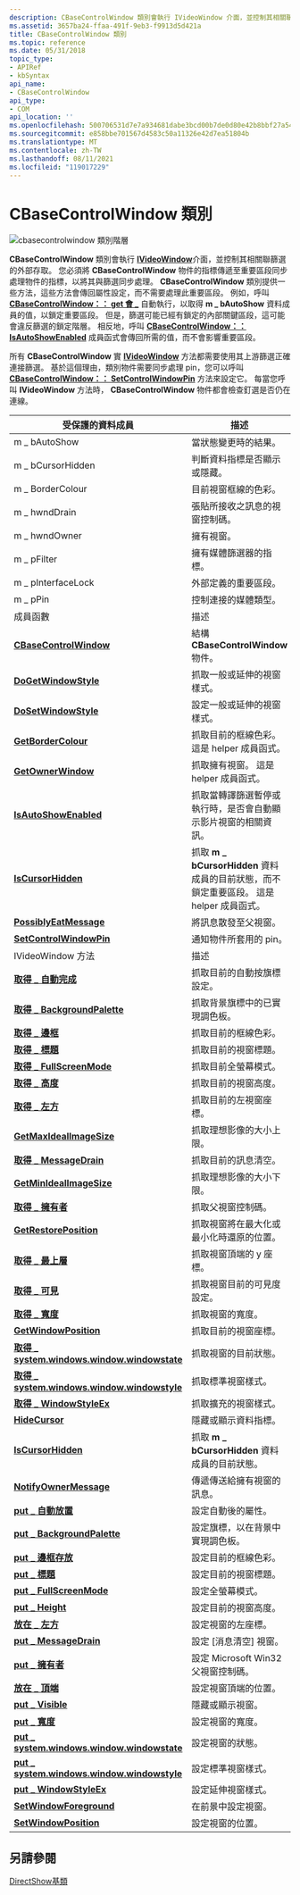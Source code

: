 ```yaml
---
description: CBaseControlWindow 類別會執行 IVideoWindow 介面，並控制其相關聯篩選的外部存取。
ms.assetid: 3657ba24-ffaa-491f-9eb3-f9913d5d421a
title: CBaseControlWindow 類別
ms.topic: reference
ms.date: 05/31/2018
topic_type:
- APIRef
- kbSyntax
api_name:
- CBaseControlWindow
api_type:
- COM
api_location: ''
ms.openlocfilehash: 500706531d7e7a934681dabe3bcd00b7de0d80e42b8bbf27a5456a8fd4415f21
ms.sourcegitcommit: e858bbe701567d4583c50a11326e42d7ea51804b
ms.translationtype: MT
ms.contentlocale: zh-TW
ms.lasthandoff: 08/11/2021
ms.locfileid: "119017229"
---
```

# <a name="cbasecontrolwindow-class"></a>CBaseControlWindow 類別

![cbasecontrolwindow 類別階層](images/wctrl01.png)

**CBaseControlWindow** 類別會執行 [**IVideoWindow**](/windows/desktop/api/Control/nn-control-ivideowindow)介面，並控制其相關聯篩選的外部存取。 您必須將 **CBaseControlWindow** 物件的指標傳遞至重要區段同步處理物件的指標，以將其與篩選同步處理。 **CBaseControlWindow** 類別提供一些方法，這些方法會傳回屬性設定，而不需要處理此重要區段。 例如，呼叫 [**CBaseControlWindow：： get 會 \_**](cbasecontrolwindow-get-autoshow.md) 自動執行，以取得 **m \_ bAutoShow** 資料成員的值，以鎖定重要區段。 但是，篩選可能已經有鎖定的內部關鍵區段，這可能會違反篩選的鎖定階層。 相反地，呼叫 [**CBaseControlWindow：： IsAutoShowEnabled**](cbasecontrolwindow-isautoshowenabled.md) 成員函式會傳回所需的值，而不會影響重要區段。

所有 **CBaseControlWindow** 實 [**IVideoWindow**](/windows/desktop/api/Control/nn-control-ivideowindow) 方法都需要使用其上游篩選正確連接篩選。 基於這個理由，類別物件需要同步處理 pin，您可以呼叫 [**CBaseControlWindow：： SetControlWindowPin**](cbasecontrolwindow-setcontrolwindowpin.md) 方法來設定它。 每當您呼叫 **IVideoWindow** 方法時， **CBaseControlWindow** 物件都會檢查釘選是否仍在連線。



| 受保護的資料成員                                                     | 描述                                                                                                                                 |
|----------------------------------------------------------------------------|---------------------------------------------------------------------------------------------------------------------------------------------|
| m \_ bAutoShow                                                               | 當狀態變更時的結果。                                                                                                              |
| m \_ bCursorHidden                                                           | 判斷資料指標是否顯示或隱藏。                                                                                 |
| m \_ BorderColour                                                            | 目前視窗框線的色彩。                                                                                                         |
| m \_ hwndDrain                                                               | 張貼所接收之訊息的視窗控制碼。                                                                                        |
| m \_ hwndOwner                                                               | 擁有視窗。                                                                                                                              |
| m \_ pFilter                                                                 | 擁有媒體篩選器的指標。                                                                                                         |
| m \_ pInterfaceLock                                                          | 外部定義的重要區段。                                                                                                        |
| m \_ pPin                                                                    | 控制連接的媒體類型。                                                                                                  |
| 成員函數                                                           | 描述                                                                                                                                 |
| [**CBaseControlWindow**](cbasecontrolwindow-cbasecontrolwindow.md)        | 結構 **CBaseControlWindow** 物件。                                                                                                 |
| [**DoGetWindowStyle**](cbasecontrolwindow-dogetwindowstyle.md)            | 抓取一般或延伸的視窗樣式。                                                                                     |
| [**DoSetWindowStyle**](cbasecontrolwindow-dosetwindowstyle.md)            | 設定一般或延伸的視窗樣式。                                                                                                 |
| [**GetBorderColour**](cbasecontrolwindow-getbordercolour.md)              | 抓取目前的框線色彩。 這是 helper 成員函式。                                                                       |
| [**GetOwnerWindow**](cbasecontrolwindow-getownerwindow.md)                | 抓取擁有視窗。 這是 helper 成員函式。                                                                              |
| [**IsAutoShowEnabled**](cbasecontrolwindow-isautoshowenabled.md)          | 抓取當轉譯篩選暫停或執行時，是否會自動顯示影片視窗的相關資訊。                        |
| [**IsCursorHidden**](cbasecontrolwindow-iscursorhidden.md)                | 抓取 **m \_ bCursorHidden** 資料成員的目前狀態，而不鎖定重要區段。 這是 helper 成員函式。 |
| [**PossiblyEatMessage**](cbasecontrolwindow-possiblyeatmessage.md)        | 將訊息散發至父視窗。                                                                                                  |
| [**SetControlWindowPin**](cbasecontrolwindow-setcontrolwindowpin.md)      | 通知物件所套用的 pin。                                                                                         |
| IVideoWindow 方法                                                       | 描述                                                                                                                                 |
| [**取得 \_ 自動完成**](cbasecontrolwindow-get-autoshow.md)                   | 抓取目前的自動按旗標設定。                                                                                                |
| [**取得 \_ BackgroundPalette**](cbasecontrolwindow-get-backgroundpalette.md) | 抓取背景旗標中的已實現調色板。                                                                                      |
| [**取得 \_ 邊框**](cbasecontrolwindow-get-bordercolor.md)             | 抓取目前的框線色彩。                                                                                                         |
| [**取得 \_ 標題**](cbasecontrolwindow-get-caption.md)                     | 抓取目前的視窗標題。                                                                                                       |
| [**取得 \_ FullScreenMode**](cbasecontrolwindow-get-fullscreenmode.md)      | 抓取目前全螢幕模式。                                                                                                     |
| [**取得 \_ 高度**](cbasecontrolwindow-get-height.md)                       | 抓取目前的視窗高度。                                                                                                        |
| [**取得 \_ 左方**](cbasecontrolwindow-get-left.md)                           | 抓取目前的左視窗座標。                                                                                               |
| [**GetMaxIdealImageSize**](cbasecontrolwindow-getmaxidealimagesize.md)    | 抓取理想影像的大小上限。                                                                                              |
| [**取得 \_ MessageDrain**](cbasecontrolwindow-get-messagedrain.md)           | 抓取目前的訊息清空。                                                                                                        |
| [**GetMinIdealImageSize**](cbasecontrolwindow-getminidealimagesize.md)    | 抓取理想影像的大小下限。                                                                                              |
| [**取得 \_ 擁有者**](cbasecontrolwindow-get-owner.md)                         | 抓取父視窗控制碼。                                                                                                         |
| [**GetRestorePosition**](cbasecontrolwindow-getrestoreposition.md)        | 抓取視窗將在最大化或最小化時還原的位置。                                                    |
| [**取得 \_ 最上層**](cbasecontrolwindow-get-top.md)                             | 抓取視窗頂端的 y 座標。                                                                                       |
| [**取得 \_ 可見**](cbasecontrolwindow-get-visible.md)                     | 抓取視窗目前的可見度設定。                                                                                     |
| [**取得 \_ 寬度**](cbasecontrolwindow-get-width.md)                         | 抓取視窗的寬度。                                                                                                          |
| [**GetWindowPosition**](cbasecontrolwindow-getwindowposition.md)          | 抓取目前的視窗座標。                                                                                                   |
| [**取得 \_ system.windows.window.windowstate**](cbasecontrolwindow-get-windowstate.md)             | 抓取視窗的目前狀態。                                                                                                  |
| [**取得 \_ system.windows.window.windowstyle**](cbasecontrolwindow-get-windowstyle.md)             | 抓取標準視窗樣式。                                                                                                       |
| [**取得 \_ WindowStyleEx**](cbasecontrolwindow-get-windowstyleex.md)         | 抓取擴充的視窗樣式。                                                                                                       |
| [**HideCursor**](cbasecontrolwindow-hidecursor.md)                        | 隱藏或顯示資料指標。                                                                                                               |
| [**IsCursorHidden**](cbasecontrolwindow-iscursorhidden.md)                | 抓取 **m \_ bCursorHidden** 資料成員的目前狀態。                                                                        |
| [**NotifyOwnerMessage**](cbasecontrolwindow-notifyownermessage.md)        | 傳遞傳送給擁有視窗的訊息。                                                                                         |
| [**put \_ 自動放置**](cbasecontrolwindow-put-autoshow.md)                   | 設定自動後的屬性。                                                                                                                 |
| [**put \_ BackgroundPalette**](cbasecontrolwindow-put-backgroundpalette.md) | 設定旗標，以在背景中實現調色板。                                                                                       |
| [**put \_ 邊框存放**](cbasecontrolwindow-put-bordercolor.md)             | 設定目前的框線色彩。                                                                                                              |
| [**put \_ 標題**](cbasecontrolwindow-put-caption.md)                     | 設定目前的視窗標題。                                                                                                            |
| [**put \_ FullScreenMode**](cbasecontrolwindow-put-fullscreenmode.md)      | 設定全螢幕模式。                                                                                                                  |
| [**put \_ Height**](cbasecontrolwindow-put-height.md)                       | 設定目前的視窗高度。                                                                                                             |
| [**放在 \_ 左方**](cbasecontrolwindow-put-left.md)                           | 設定視窗的左座標。                                                                                                    |
| [**put \_ MessageDrain**](cbasecontrolwindow-put-messagedrain.md)           | 設定 [消息清空] 視窗。                                                                                                              |
| [**put \_ 擁有者**](cbasecontrolwindow-put-owner.md)                         | 設定 Microsoft Win32 父視窗控制碼。                                                                                              |
| [**放在 \_ 頂端**](cbasecontrolwindow-put-top.md)                             | 設定視窗頂端的位置。                                                                                                |
| [**put \_ Visible**](cbasecontrolwindow-put-visible.md)                     | 隱藏或顯示視窗。                                                                                                                  |
| [**put \_ 寬度**](cbasecontrolwindow-put-width.md)                         | 設定視窗的寬度。                                                                                                               |
| [**put \_ system.windows.window.windowstate**](cbasecontrolwindow-put-windowstate.md)             | 設定視窗的狀態。                                                                                                               |
| [**put \_ system.windows.window.windowstyle**](cbasecontrolwindow-put-windowstyle.md)             | 設定標準視窗樣式。                                                                                                            |
| [**put \_ WindowStyleEx**](cbasecontrolwindow-put-windowstyleex.md)         | 設定延伸視窗樣式。                                                                                                            |
| [**SetWindowForeground**](cbasecontrolwindow-setwindowforeground.md)      | 在前景中設定視窗。                                                                                                          |
| [**SetWindowPosition**](cbasecontrolwindow-setwindowposition.md)          | 設定視窗的位置。                                                                                                                   |



 

## <a name="see-also"></a>另請參閱

<dl> <dt>

[DirectShow基類](directshow-base-classes.md)
</dt> </dl>

 

 



